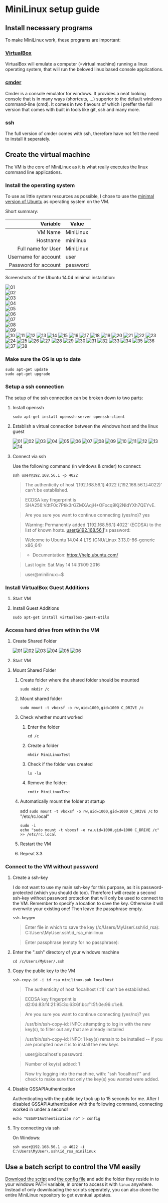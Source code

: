 # MiniLinux setup guide

## Install necessary programs
To make MiniLinux work, these programs are important:

### [VirtualBox](https://www.virtualbox.org/)
VirtualBox will emulate a computer (=virtual machine) running a linux operating system, that will run the beloved linux based console applications.

### [cmder](http://cmder.net/)
Cmder is a console emulator for windows.
It provides a neat looking console that is in many ways (shortcuts, ...) superior to the default windows command-line (cmd).
It comes in two flavours of which i preffer the full version that comes with built in tools like git, ssh and many more.

### ssh
The full version of cmder comes with ssh, therefore have not felt the need to install it seperately.

## Create the virtual machine
The VM is the core of MiniLinux as it is what really executes the linux command line applications.

### Install the operating system
To use as little system resources as possible, I chose to use the [minimal version of Ubuntu](https://help.ubuntu.com/community/Installation/MinimalCD) as operating system on the VM.

Short summary:

|             Variable | Value     |
| --------------------:| --------- |
|              VM Name | MiniLinux |
|             Hostname | minilinux |
|   Full name for User | MiniLinux |
| Username for account | user      |
| Password for account | password  |

Screenshots of the Ubuntu 14.04 minimal installation:

![01](screenshots/InstallOS/01.jpg)  
![02](screenshots/InstallOS/02.jpg)  
![03](screenshots/InstallOS/03.jpg)  
![04](screenshots/InstallOS/04.jpg)  
![05](screenshots/InstallOS/05.jpg)  
![06](screenshots/InstallOS/06.jpg)  
![07](screenshots/InstallOS/07.jpg)  
![08](screenshots/InstallOS/08.jpg)  
![09](screenshots/InstallOS/09.jpg)  
![10](screenshots/InstallOS/10.jpg)
![11](screenshots/InstallOS/11.jpg)
![12](screenshots/InstallOS/12.jpg)
![13](screenshots/InstallOS/13.jpg)
![14](screenshots/InstallOS/14.jpg)
![15](screenshots/InstallOS/15.jpg)
![16](screenshots/InstallOS/16.jpg)
![17](screenshots/InstallOS/17.jpg)
![18](screenshots/InstallOS/18.jpg)
![19](screenshots/InstallOS/19.jpg)
![20](screenshots/InstallOS/20.jpg)
![21](screenshots/InstallOS/21.jpg)
![22](screenshots/InstallOS/22.jpg)
![23](screenshots/InstallOS/23.jpg)
![24](screenshots/InstallOS/24.jpg)
![25](screenshots/InstallOS/25.jpg)
![26](screenshots/InstallOS/26.jpg)
![27](screenshots/InstallOS/27.jpg)
![28](screenshots/InstallOS/28.jpg)
![29](screenshots/InstallOS/29.jpg)
![30](screenshots/InstallOS/30.jpg)
![31](screenshots/InstallOS/31.jpg)
![32](screenshots/InstallOS/32.jpg)
![33](screenshots/InstallOS/33.jpg)
![34](screenshots/InstallOS/34.jpg)
![35](screenshots/InstallOS/35.jpg)
![36](screenshots/InstallOS/36.jpg)
![37](screenshots/InstallOS/37.jpg)
![38](screenshots/InstallOS/38.jpg)

### Make sure the OS is up to date

```
sudo apt-get update
sudo apt-get upgrade
```

### Setup a ssh connection
The setup of the ssh connection can be broken down to two parts:

1. Install openssh

	```
	sudo apt-get install openssh-server openssh-client
	```
2.  Establish a virtual connection between the windows host and the linux guest
	
	![01](screenshots/Network/01.jpg)
	![02](screenshots/Network/02.jpg)
	![03](screenshots/Network/03.jpg)
	![04](screenshots/Network/04.jpg)
	![05](screenshots/Network/05.jpg)
	![06](screenshots/Network/06.jpg)
	![07](screenshots/Network/07.jpg)
	![08](screenshots/Network/08.jpg)
	![09](screenshots/Network/09.jpg)
	![10](screenshots/Network/10.jpg)
	![11](screenshots/Network/11.jpg)
	![12](screenshots/Network/12.jpg)
	![13](screenshots/Network/13.jpg)
	![14](screenshots/Network/14.jpg)

3. Connect via ssh
	
	Use the following command (in windows & cmder) to connect:
	```
	ssh user@192.168.56.1 -p 4022
	```
	
	> The authenticity of host '[192.168.56.1]:4022 ([192.168.56.1]:4022)' can't be established.
		
	> ECDSA key fingerprint is SHA256:VdtF0c7Ptik3rGZMXAqjH+OFocq9Kj2NIdYXh7QEYvE.
	
	> Are you sure you want to continue connecting (yes/no)? yes
	
	> Warning: Permanently added '[192.168.56.1]:4022' (ECDSA) to the list of known hosts. user@192.168.56.1's password:
		
	> Welcome to Ubuntu 14.04.4 LTS (GNU/Linux 3.13.0-86-generic x86_64)
	
	> * Documentation:  https://help.ubuntu.com/
	
	> Last login: Sat May 14 14:31:09 2016
	
	> user@minilinux:~$

### Install VirtualBox Guest Additions
1. Start VM
2. Install Guest Additions
	
	```
	sudo apt-get install virtualbox-guest-utils
	```

### Access hard drive from within the VM
1. Create Shared Folder

	![01](screenshots/Network/01.jpg)
	![02](screenshots/Network/02.jpg)
	![03](screenshots/Network/03.jpg)
	![04](screenshots/Network/04.jpg)
	![05](screenshots/Network/05.jpg)
	![06](screenshots/Network/06.jpg)
	
2. Start VM
3. Mount Shared Folder
	1. Create folder where the shared folder should be mounted
	
		```
		sudo mkdir /c
		```
	2. Mount shared folder
	
		```
		sudo mount -t vboxsf -o rw,uid=1000,gid=1000 C_DRIVE /c
		```
	3. Check whether mount worked
		1. Enter the folder
		
			```
			cd /c
			```
		2. Create a folder
		
			```
			mkdir MiniLinuxTest
			```
		3. Check if the folder was created
		
			```
			ls -la
			```
		4. Remove the folder: 
		
			```
			rmdir MiniLinuxTest
			```
	4. Automatically mount the folder at startup
	
		add ```sudo mount -t vboxsf -o rw,uid=1000,gid=1000 C_DRIVE /c``` to "/etc/rc.local"
		```
		sudo -i
		echo "sudo mount -t vboxsf -o rw,uid=1000,gid=1000 C_DRIVE /c" >> /etc/rc.local
		```
	5. Restart the VM
	6. Repeat 3.3

### Connect to the VM without password
1. Create a ssh-key

	I do not want to use my main ssh-key for this purpose, as it is password-protected (which you should do too).
	Therefore I will create a second ssh-key without password protection that will only be used to connect to the VM.
	Remember to specify a location to save the key.
	Otherwise it will overwrite your existing one!
	Then leave the passphrase empty.
	
	```
	ssh-keygen
	```
	> Enter file in which to save the key (/c/Users/MyUser/.ssh/id_rsa): C:\Users\MyUser\.ssh\id_rsa_minilinux
	
	> Enter passphrase (empty for no passphrase):
	
	
1. Enter the ".ssh" directory of your windows machine

	```
	cd /c/Users/MyUser/.ssh
	```
2. Copy the public key to the VM

	```
	ssh-copy-id -i id_rsa_minilinux.pub localhost
	```
	> The authenticity of host 'localhost (::1)' can't be established.
	
	> ECDSA key fingerprint is d2:0d:83:f4:21:95:3c:63:6f:bc:f1:5f:0e:96:c1:e8.
	
	> Are you sure you want to continue connecting (yes/no)? yes
	
	> /usr/bin/ssh-copy-id: INFO: attempting to log in with the new key(s), to filter out any that are already installed
	
	> /usr/bin/ssh-copy-id: INFO: 1 key(s) remain to be installed -- if you are prompted now it is to install the new keys
	
	> user@localhost's password:

	> Number of key(s) added: 1

	> Now try logging into the machine, with:   "ssh 'localhost'" and check to make sure that only the key(s) you wanted were added.
	
3.  Disable GSSAPIAuthentication

	Authenticating with the public key took up to 15 seconds for me. After I disabled GSSAPIAuthentication with the following command, connecting worked in under a second!

	```
	echo "GSSAPIAuthentication no" > config
	```

4. Try connecting via ssh

	On Windows:
	
	```
	ssh user@192.168.56.1 -p 4022 -i C:\Users\MyUser\.ssh\id_rsa_minilinux
	```

## Use a batch script to control the VM easily
[Download the script](linux.bat) and [the config file](config.bat) and add the folder they reside in to your windows PATH variable, in order to access it with ```linux``` anywhere.
Instead of only downloading the scripts seperately, you can also clone the entire MiniLinux repository to get eventual updates.

